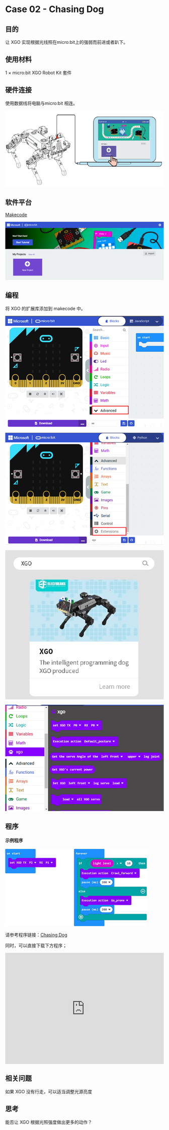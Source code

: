 # Case 02 - Chasing Dog



## 目的

让 XGO 实现根据光线照在micro:bit上的强弱而前进或者趴下。



## 使用材料

1 × micro:bit XGO Robot Kit 套件



## 硬件连接

使用数据线将电脑与micro:bit 相连。

![](.\images\microbit-xgo-robot-kit-22.png)



## 软件平台

[Makecode](https://makecode.microbit.org/#)

![](.\images\microbit-xgo-robot-kit-10.png)



## 编程



将 XGO 的扩展库添加到 makecode 中。

![](.\images\microbit-xgo-robot-kit-11.png)

![](.\images\microbit-xgo-robot-kit-12.png)

![](.\images\microbit-xgo-robot-kit-13.png)

![](.\images\microbit-xgo-robot-kit-14.png)



## 程序

#### 示例程序



![](.\images\microbit-xgot-robot-kit-case01-out-of-the-square-02.png)



请参考程序链接：[Chasing Dog](https://makecode.microbit.org/_KqxiyPKWrfdK)

同时，可以直接下载下方程序；

<div style="position:relative;height:0;padding-bottom:70%;overflow:hidden;"><iframe style="position:absolute;top:0;left:0;width:100%;height:100%;" src="https://makecode.microbit.org/#pub:_KqxiyPKWrfdK" frameborder="0" sandbox="allow-popups allow-forms allow-scripts allow-same-origin"></iframe></div> 



## 相关问题

如果 XGO 没有行走，可以适当调整光源亮度



## 思考

能否让 XGO 根据光照强度做出更多的动作？